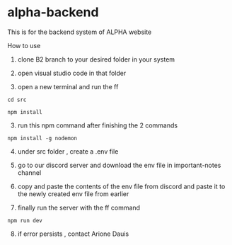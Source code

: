 # alpha-backend
This is for the backend system of ALPHA website

How to use

1. clone B2 branch to your desired folder in your system

2. open visual studio code in that folder

3. open a new terminal and run the ff

```
cd src
```

```
npm install
```
3. run this npm command after finishing the 2 commands
```
npm install -g nodemon
```
4. under src folder , create a .env file

5. go to our discord server and download the env file in important-notes channel

6. copy and paste the contents of the env file from discord and paste it to the newly created env file from earlier

7. finally run the server with the ff command
```
npm run dev
```
8. if error persists , contact Arione Dauis